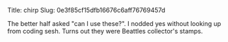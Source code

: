 Title: chirp
Slug: 0e3f85cf15dfb16676c6aff76769457d

The better half asked "can I use these?". I nodded yes without looking up from coding sesh. Turns out they were Beattles collector's stamps.
